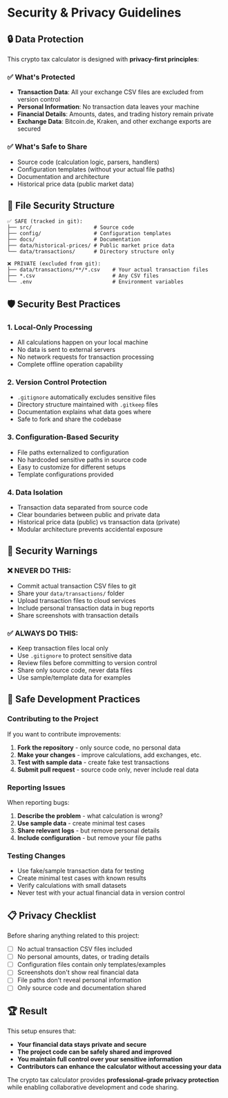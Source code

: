 # Security & Privacy Guidelines

## 🔒 Data Protection

This crypto tax calculator is designed with **privacy-first principles**:

### ✅ What's Protected
- **Transaction Data**: All your exchange CSV files are excluded from version control
- **Personal Information**: No transaction data leaves your machine
- **Financial Details**: Amounts, dates, and trading history remain private
- **Exchange Data**: Bitcoin.de, Kraken, and other exchange exports are secured

### ✅ What's Safe to Share
- Source code (calculation logic, parsers, handlers)
- Configuration templates (without your actual file paths)
- Documentation and architecture
- Historical price data (public market data)

## 📁 File Security Structure

```
✅ SAFE (tracked in git):
├── src/                    # Source code
├── config/                 # Configuration templates
├── docs/                   # Documentation
├── data/historical-prices/ # Public market price data
└── data/transactions/      # Directory structure only

❌ PRIVATE (excluded from git):
├── data/transactions/**/*.csv    # Your actual transaction files
├── *.csv                         # Any CSV files
└── .env                          # Environment variables
```

## 🛡️ Security Best Practices

### 1. **Local-Only Processing**
- All calculations happen on your local machine
- No data is sent to external servers
- No network requests for transaction processing
- Complete offline operation capability

### 2. **Version Control Protection**
- `.gitignore` automatically excludes sensitive files
- Directory structure maintained with `.gitkeep` files
- Documentation explains what data goes where
- Safe to fork and share the codebase

### 3. **Configuration-Based Security**
- File paths externalized to configuration
- No hardcoded sensitive paths in source code
- Easy to customize for different setups
- Template configurations provided

### 4. **Data Isolation**
- Transaction data separated from source code
- Clear boundaries between public and private data
- Historical price data (public) vs transaction data (private)
- Modular architecture prevents accidental exposure

## 🚨 Security Warnings

### ❌ **NEVER DO THIS:**
- Commit actual transaction CSV files to git
- Share your `data/transactions/` folder
- Upload transaction files to cloud services
- Include personal transaction data in bug reports
- Share screenshots with transaction details

### ✅ **ALWAYS DO THIS:**
- Keep transaction files local only
- Use `.gitignore` to protect sensitive data
- Review files before committing to version control
- Share only source code, never data files
- Use sample/template data for examples

## 🔧 Safe Development Practices

### Contributing to the Project
If you want to contribute improvements:

1. **Fork the repository** - only source code, no personal data
2. **Make your changes** - improve calculations, add exchanges, etc.
3. **Test with sample data** - create fake test transactions
4. **Submit pull request** - source code only, never include real data

### Reporting Issues
When reporting bugs:

1. **Describe the problem** - what calculation is wrong?
2. **Use sample data** - create minimal test cases
3. **Share relevant logs** - but remove personal details
4. **Include configuration** - but remove your file paths

### Testing Changes
- Use fake/sample transaction data for testing
- Create minimal test cases with known results
- Verify calculations with small datasets
- Never test with your actual financial data in version control

## 📋 Privacy Checklist

Before sharing anything related to this project:

- [ ] No actual transaction CSV files included
- [ ] No personal amounts, dates, or trading details
- [ ] Configuration files contain only templates/examples
- [ ] Screenshots don't show real financial data
- [ ] File paths don't reveal personal information
- [ ] Only source code and documentation shared

## 🏆 Result

This setup ensures that:
- **Your financial data stays private and secure**
- **The project code can be safely shared and improved**
- **You maintain full control over your sensitive information**
- **Contributors can enhance the calculator without accessing your data**

The crypto tax calculator provides **professional-grade privacy protection** while enabling collaborative development and code sharing.
